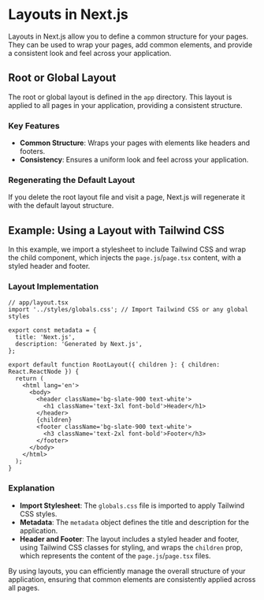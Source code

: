 # Layouts in Next.js

Layouts in Next.js allow you to define a common structure for your pages.
They can be used to wrap your pages, add common elements, and provide a consistent look and feel across your application.

## Root or Global Layout

The root or global layout is defined in the `app` directory.
This layout is applied to all pages in your application, providing a consistent structure.

### Key Features

- **Common Structure**: Wraps your pages with elements like headers and footers.
- **Consistency**: Ensures a uniform look and feel across your application.

### Regenerating the Default Layout

If you delete the root layout file and visit a page, Next.js will regenerate it with the default layout structure.

## Example: Using a Layout with Tailwind CSS

In this example, we import a stylesheet to include Tailwind CSS and wrap the child component, which injects the `page.js`/`page.tsx` content, with a styled header and footer.

### Layout Implementation

```tsx
// app/layout.tsx
import '../styles/globals.css'; // Import Tailwind CSS or any global styles

export const metadata = {
  title: 'Next.js',
  description: 'Generated by Next.js',
};

export default function RootLayout({ children }: { children: React.ReactNode }) {
  return (
    <html lang='en'>
      <body>
        <header className='bg-slate-900 text-white'>
          <h1 className='text-3xl font-bold'>Header</h1>
        </header>
        {children}
        <footer className='bg-slate-900 text-white'>
          <h3 className='text-2xl font-bold'>Footer</h3>
        </footer>
      </body>
    </html>
  );
}
```

### Explanation

- **Import Stylesheet**: The `globals.css` file is imported to apply Tailwind CSS styles.
- **Metadata**: The `metadata` object defines the title and description for the application.
- **Header and Footer**: The layout includes a styled header and footer, using Tailwind CSS classes for styling, and wraps the `children` prop, which represents the content of the `page.js`/`page.tsx` files.

By using layouts, you can efficiently manage the overall structure of your application, ensuring that common elements are consistently applied across all pages.
